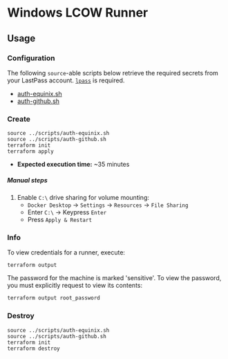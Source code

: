 # Windows LCOW Runner

## Usage

### Configuration

The following `source`-able scripts below retrieve the required secrets from your LastPass account. [`lpass`](https://github.com/lastpass/lastpass-cli) is required.

- [auth-equinix.sh](../scripts/auth-equinix.sh)
- [auth-github.sh](../scripts/auth-github.sh)

### Create

```shell
source ../scripts/auth-equinix.sh
source ../scripts/auth-github.sh
terraform init
terraform apply
```

- **Expected execution time:** ~35 minutes

##### Manual steps

1. Enable `C:\` drive sharing for volume mounting:
    - `Docker Desktop` -> `Settings` -> `Resources` -> `File Sharing`
    - Enter `C:\` -> Keypress `Enter`
    - Press `Apply & Restart`

### Info

To view credentials for a runner, execute:

```shell
terraform output
```

The password for the machine is marked 'sensitive'. To view the password, you must explicitly request to view its contents:

```bash
terraform output root_password
```

### Destroy

```shell
source ../scripts/auth-equinix.sh
source ../scripts/auth-github.sh
terraform init
terraform destroy
```
